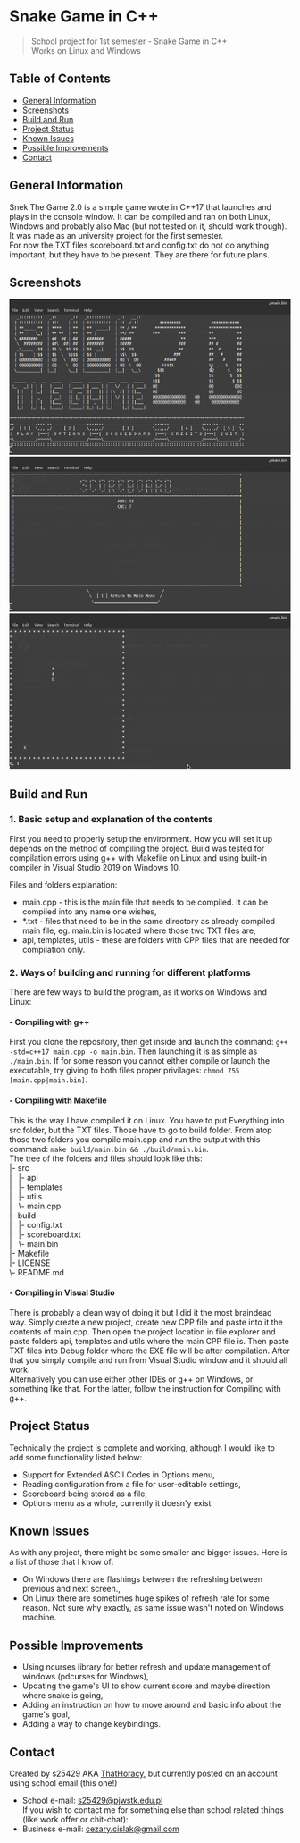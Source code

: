 # Snake Game in C++
> School project for 1st semester - Snake Game in C++\
> Works on Linux and Windows

## Table of Contents
* [General Information](#general-information)
* [Screenshots](#screenshots)
* [Build and Run](#build-and-run)
* [Project Status](#project-status)
* [Known Issues](#known-issues)
* [Possible Improvements](#possible-improvements)
* [Contact](#contact)

## General Information
Snek The Game 2.0 is a simple game wrote in C++17 that launches and plays in the console window. It can be compiled and ran on both Linux, Windows and probably also Mac (but not tested on it, should work though). It was made as an university project for the first semester.\
For now the TXT files scoreboard.txt and config.txt do not do anything important, but they have to be present. They are there for future plans.

## Screenshots
![Image-1](./imgs/img1.png?raw=true)
![Image-2](./imgs/img2.png?raw=true)
![Image-3](./imgs/img3.png?raw=true)

## Build and Run

### 1. Basic setup and explanation of the contents
First you need to properly setup the environment. How you will set it up depends on the method of compiling the project. Build was tested for compilation errors using g++ with Makefile on Linux and using built-in compiler in Visual Studio 2019 on Windows 10.

Files and folders explanation:
- main.cpp - this is the main file that needs to be compiled. It can be compiled into any name one wishes,
- \*.txt - files that need to be in the same directory as already compiled main file, eg. main.bin is located where those two TXT files are,
- api, templates, utils - these are folders with CPP files that are needed for compilation only.

### 2. Ways of building and running for different platforms
There are few ways to build the program, as it works on Windows and Linux:

#### - Compiling with g++
First you clone the repository, then get inside and launch the command: `g++ -std=c++17 main.cpp -o main.bin`. Then launching it is as simple as `./main.bin`. If for some reason you cannot either compile or launch the executable, try giving to both files proper privilages: `chmod 755 [main.cpp|main.bin]`.

#### - Compiling with Makefile
This is the way I have compiled it on Linux. You have to put Everything into src folder, but the TXT files. Those have to go to build folder. From atop those two folders you compile main.cpp and run the output with this command: `make build/main.bin && ./build/main.bin`.\
The tree of the folders and files should look like this:\
|- src\
| &nbsp; |- api\
| &nbsp; |- templates\
| &nbsp; |- utils\
| &nbsp; \\- main.cpp\
|- build\
| &nbsp; |- config.txt\
| &nbsp; |- scoreboard.txt\
| &nbsp; \\- main.bin\
|- Makefile\
|- LICENSE\
\\- README.md

#### - Compiling in Visual Studio
There is probably a clean way of doing it but I did it the most braindead way. Simply create a new project, create new CPP file and paste into it the contents of main.cpp. Then open the project location in file explorer and paste folders api, templates and utils where the main CPP file is. Then paste TXT files into Debug folder where the EXE file will be after compilation. After that you simply compile and run from Visual Studio window and it should all work.\
Alternatively you can use either other IDEs or g++ on Windows, or something like that. For the latter, follow the instruction for Compiling with g++.

## Project Status
Technically the project is complete and working, although I would like to add some functionality listed below:
- Support for Extended ASCII Codes in Options menu,
- Reading configuration from a file for user-editable settings,
- Scoreboard being stored as a file,
- Options menu as a whole, currently it doesn'y exist.

## Known Issues
As with any project, there might be some smaller and bigger issues. Here is a list of those that I know of:
- On Windows there are flashings between the refreshing between previous and next screen.,
- On Linux there are sometimes huge spikes of refresh rate for some reason. Not sure why exactly, as same issue wasn't noted on Windows machine.

## Possible Improvements
- Using ncurses library for better refresh and update management of windows (pdcurses for Windows),
- Updating the game's UI to show current score and maybe direction where snake is going,
- Adding an instruction on how to move around and basic info about the game's goal,
- Adding a way to change keybindings.

## Contact
Created by s25429 AKA [ThatHoracy](https://github.com/ThatHoracy), but currently posted on an account using school email (this one!)
- School e-mail: s25429@pjwstk.edu.pl\
If you wish to contact me for something else than school related things (like work offer or chit-chat):
- Business e-mail: cezary.cislak@gmail.com
